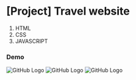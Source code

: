 # [Project] Travel website
1. HTML
2. CSS
3. JAVASCRIPT
### Demo
![GitHub Logo](/images/demo1.png)
![GitHub Logo](/images/demo2.png)
![GitHub Logo](/images/demo3.png)

